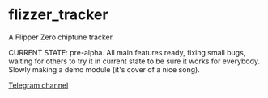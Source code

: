 # flizzer_tracker
 A Flipper Zero chiptune tracker.

CURRENT STATE: pre-alpha. All main features ready, fixing small bugs, waiting for others to try it in current state to be sure it works for everybody. Slowly making a demo module (it's cover of a nice song).

[Telegram channel](https://t.me/flizzer_tracker)